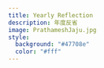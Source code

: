 ```yaml
---
title: Yearly Reflection
description: 年度反省
image: PrathameshJaju.jpg
style:
  background: "#47708e"
  color: "#fff"
---
```


